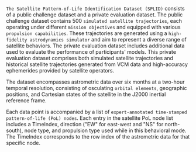 `The Satellite Pattern-of-Life Identification Dataset (SPLID)` consists of a public challenge dataset and a private evaluation dataset. The public challenge dataset contains 500 `simulated satellite trajectories`, each operating under different `mission objectives` and equipped with various `propulsion capabilities`. These trajectories are generated using a `high-fidelity astrodynamics simulator` and aim to represent a diverse range of satellite behaviors. The private evaluation dataset includes additional data used to evaluate the performance of participants' models. This private evaluation dataset comprises both simulated satellite trajectories and historical satellite trajectories generated from VCM data and high-accuracy ephemerides provided by satellite operators.

The dataset encompasses astrometric data over six months at a two-hour temporal resolution, consisting of osculating `orbital elements`, geographic positions, and Cartesian states of the satellite in the J2000 inertial reference frame.

Each data point is accompanied by a list of `expert-annotated time-stamped pattern-of-life (PoL) nodes`. Each entry in the satellite PoL node list includes a TimeIndex, direction ("EW" for east-west and "NS" for north-south), node type, and propulsion type used while in this behavioral mode. The TimeIndex corresponds to the row index of the astrometric data for that specific node.